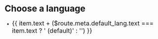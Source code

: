 # Choose a language

<style>
  .button-language {
    display: block;
    font-size: 20px;
    margin-bottom: 20px;
  }
</style>

<ul>
  <li v-for="item in $route.meta.langs">
    <router-link
      class="button-language"
      :to="{path: '/' + item.value}">
        {{ item.text + ($route.meta.default_lang.text === item.text ? ' (default)' : '') }}
    </router-link>
  </li>
</ul>
